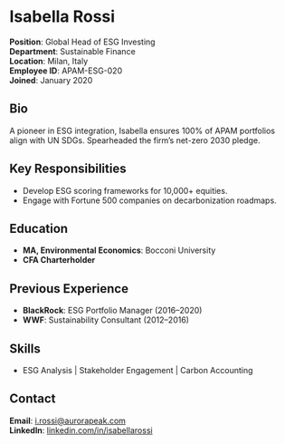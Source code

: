 # Isabella Rossi  
**Position**: Global Head of ESG Investing  
**Department**: Sustainable Finance  
**Location**: Milan, Italy  
**Employee ID**: APAM-ESG-020  
**Joined**: January 2020  

## Bio  
A pioneer in ESG integration, Isabella ensures 100% of APAM portfolios align with UN SDGs. Spearheaded the firm’s net-zero 2030 pledge.  

## Key Responsibilities  
- Develop ESG scoring frameworks for 10,000+ equities.  
- Engage with Fortune 500 companies on decarbonization roadmaps.  

## Education  
- **MA, Environmental Economics**: Bocconi University  
- **CFA Charterholder**  

## Previous Experience  
- **BlackRock**: ESG Portfolio Manager (2016–2020)  
- **WWF**: Sustainability Consultant (2012–2016)  

## Skills  
- ESG Analysis | Stakeholder Engagement | Carbon Accounting  

## Contact  
**Email**: [i.rossi@aurorapeak.com](mailto:i.rossi@aurorapeak.com)  
**LinkedIn**: [linkedin.com/in/isabellarossi](https://linkedin.com/in/isabellarossi)  
